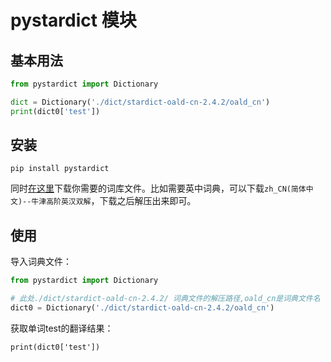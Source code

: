 # pystardict 模块

## 基本用法

```python
from pystardict import Dictionary

dict = Dictionary('./dict/stardict-oald-cn-2.4.2/oald_cn')
print(dict0['test'])
```

## 安装

`pip install pystardict`

同时[在这里](http://download.huzheng.org/zh_CN/)下载你需要的词库文件。比如需要英中词典，可以下载`zh_CN(简体中文)--牛津高阶英汉双解`，下载之后解压出来即可。

## 使用

导入词典文件：

```python
from pystardict import Dictionary

# 此处./dict/stardict-oald-cn-2.4.2/ 词典文件的解压路径,oald_cn是词典文件名
dict0 = Dictionary('./dict/stardict-oald-cn-2.4.2/oald_cn')
```

获取单词test的翻译结果：

`print(dict0['test'])`


